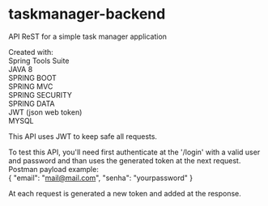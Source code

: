 # taskmanager-backend
API ReST for a simple task manager application

Created with:  
Spring Tools Suite  
JAVA 8  
SPRING BOOT  
SPRING MVC  
SPRING SECURITY  
SPRING DATA  
JWT (json web token)  
MYSQL  
  
 
This API uses JWT to keep safe all requests.  
  
  
To test this API, you'll need first authenticate at the '/login' with a valid user and password and than uses the generated token at the next request.  
Postman payload example:  
{
    "email": "mail@mail.com",
    "senha": "yourpassword"
}  

At each request is generated a new token and added at the response.    

